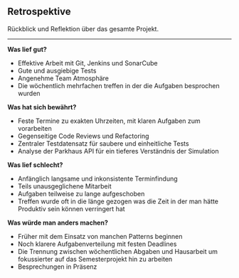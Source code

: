 
## Retrospektive

Rückblick und Reflektion über das gesamte Projekt.

---

**Was lief gut?**

- Effektive Arbeit mit Git, Jenkins und SonarCube
- Gute und ausgiebige Tests
- Angenehme Team Atmosphäre
- Die wöchentlich mehrfachen treffen in der die Aufgaben besprochen wurden

**Was hat sich bewährt?** 

- Feste Termine zu exakten Uhrzeiten, mit klaren Aufgaben zum vorarbeiten
- Gegenseitige Code Reviews und Refactoring
- Zentraler Testdatensatz für saubere und einheitliche Tests
- Analyse der Parkhaus API für ein tieferes Verständnis der Simulation


**Was lief schlecht?**

- Anfänglich langsame und inkonsistente Terminfindung
- Teils unausgeglichene Mitarbeit
- Aufgaben teilweise zu lange aufgeschoben
- Treffen wurde oft in die länge gezogen was die Zeit in der man hätte Produktiv sein können verringert hat

**Was würde man anders machen?**

- Früher mit dem Einsatz von manchen Patterns beginnen
- Noch klarere Aufgabenverteilung mit festen Deadlines
- Die Trennung zwischen wöchentlichen Abgaben und Hausarbeit um fokussierter auf das Semesterprojekt hin zu arbeiten 
- Besprechungen in Präsenz
